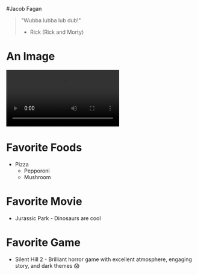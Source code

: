 #Jacob Fagan

> "Wubba lubba lub dub!"
> - Rick (Rick and Morty)

# An Image
![A gif](https://i.imgur.com/drFdXvV.webm)

# Favorite Foods
* Pizza
  * Pepporoni
  * Mushroom

# Favorite Movie
* Jurassic Park - Dinosaurs are cool

# Favorite Game
* Silent Hill 2 - Brilliant horror game with excellent atmosphere, engaging story, and dark themes :scream:
